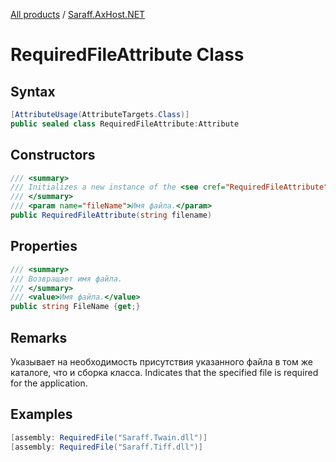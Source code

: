 ﻿[All products](../) / [Saraff.AxHost.NET](./index.md)
# RequiredFileAttribute Class
## Syntax
```c#
[AttributeUsage(AttributeTargets.Class)]
public sealed class RequiredFileAttribute:Attribute
```
## Constructors
```c#
/// <summary>
/// Initializes a new instance of the <see cref="RequiredFileAttribute"/> class.
/// </summary>
/// <param name="fileName">Имя файла.</param>
public RequiredFileAttribute(string filename)
```
## Properties
```c#
/// <summary>
/// Возвращает имя файла.
/// </summary>
/// <value>Имя файла.</value>
public string FileName {get;}
```
## Remarks
Указывает на необходимость присутствия указанного файла в том же каталоге, что и сборка класса.
Indicates that the specified file is required for the application.
## Examples
```c#
[assembly: RequiredFile("Saraff.Twain.dll")]
[assembly: RequiredFile("Saraff.Tiff.dll")]
```
